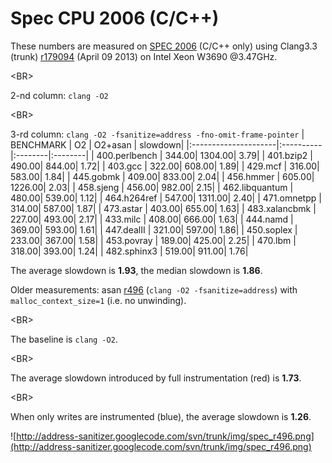 # Spec CPU 2006 (C/C++) #

These numbers are measured on [SPEC 2006](RunningSpecBenchmarks.md) (C/C++ only) using Clang3.3 (trunk) [r179094](https://code.google.com/p/address-sanitizer/source/detail?r=179094) (April 09 2013) on Intel Xeon W3690 @3.47GHz. 

&lt;BR&gt;


2-nd column: `clang -O2` 

&lt;BR&gt;


3-rd column: `clang -O2 -fsanitize=address -fno-omit-frame-pointer`
| BENCHMARK            |  O2       | O2+asan | slowdown|
|:---------------------|:----------|:--------|:--------|
|       400.perlbench  |      344.00|     1304.00|        3.79|
|           401.bzip2  |      490.00|      844.00|        1.72|
|             403.gcc  |      322.00|      608.00|        1.89|
|             429.mcf  |      316.00|      583.00|        1.84|
|           445.gobmk  |      409.00|      833.00|        2.04|
|           456.hmmer  |      605.00|     1226.00|        2.03|
|           458.sjeng  |      456.00|      982.00|        2.15|
|      462.libquantum  |      480.00|      539.00|        1.12|
|         464.h264ref  |      547.00|     1311.00|        2.40|
|         471.omnetpp  |      314.00|      587.00|        1.87|
|           473.astar  |      403.00|      655.00|        1.63|
|       483.xalancbmk  |      227.00|      493.00|        2.17|
|            433.milc  |      408.00|      666.00|        1.63|
|            444.namd  |      369.00|      593.00|        1.61|
|          447.dealII  |      321.00|      597.00|        1.86|
|          450.soplex  |      233.00|      367.00|        1.58|
|          453.povray  |      189.00|      425.00|        2.25|
|             470.lbm  |      318.00|      393.00|        1.24|
|         482.sphinx3  |      519.00|      911.00|        1.76|

The average slowdown is **1.93**, the median slowdown is **1.86**.

Older measurements: asan [r496](https://code.google.com/p/address-sanitizer/source/detail?r=496) (`clang -O2 -fsanitize=address`) with `malloc_context_size=1` (i.e. no unwinding).

&lt;BR&gt;


The baseline is `clang -O2`. 

&lt;BR&gt;


The average slowdown introduced by full instrumentation (red) is **1.73**.

&lt;BR&gt;


When only writes are instrumented (blue), the average slowdown is **1.26**.

![http://address-sanitizer.googlecode.com/svn/trunk/img/spec_r496.png](http://address-sanitizer.googlecode.com/svn/trunk/img/spec_r496.png)
